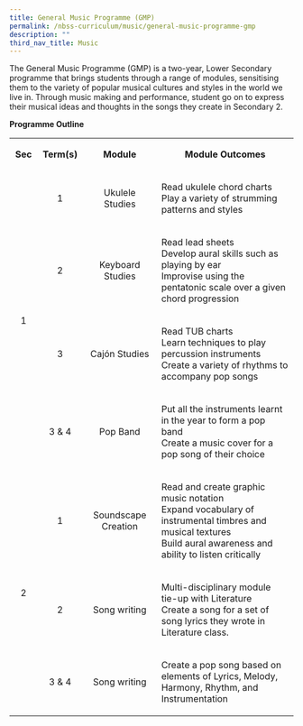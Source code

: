 ```yaml
---
title: General Music Programme (GMP)
permalink: /nbss-curriculum/music/general-music-programme-gmp
description: ""
third_nav_title: Music
---
```

<p>The General Music Programme (GMP) is a two-year, Lower Secondary programme that brings students through a range of modules, sensitising them to the variety of popular musical cultures and styles in the world we live in. Through music making and performance, student go on to express their musical ideas and thoughts in the songs they create in Secondary 2.&nbsp;</p>
<p><strong>Programme Outline</strong></p>
<table width="0">
<tbody>
<tr>
<td style="text-align: center;" width="39">
<p><strong>Sec</strong></p>
</td>
<td style="text-align: center;" width="67">
<p><strong>Term(s)</strong></p>
</td>
<td style="text-align: center;" width="141">
<p><strong>Module</strong></p>
</td>
<td style="text-align: center;" width="357">
<p><strong>Module Outcomes</strong></p>
</td>
</tr>
<tr>
<td style="text-align: center;" rowspan="4" width="39">
<p>1</p>
</td>
<td style="text-align: center;" width="67">
<p>1</p>
</td>
<td style="text-align: center;" width="141">
<p>Ukulele Studies</p>
</td>
<td width="357">
<p>Read ukulele chord charts<br />Play a variety of strumming patterns and styles</p>
</td>
</tr>
<tr>
<td style="text-align: center;" width="67">
<p>2</p>
</td>
<td style="text-align: center;" width="141">
<p>Keyboard Studies</p>
</td>
<td width="357">
<p>Read lead sheets<br />Develop aural skills such as playing by ear<br />Improvise using the pentatonic scale over a given chord progression</p>
</td>
</tr>
<tr>
<td style="text-align: center;" width="67">
<p>3</p>
</td>
<td style="text-align: center;" width="141">
<p>Caj&oacute;n Studies</p>
</td>
<td width="357">
<p>Read TUB charts<br />Learn techniques to play percussion instruments<br />Create a variety of rhythms to accompany pop songs</p>
</td>
</tr>
<tr>
<td style="text-align: center;" width="67">
<p>3 &amp; 4</p>
</td>
<td style="text-align: center;" width="141">
<p>Pop Band</p>
</td>
<td width="357">
<p>Put all the instruments learnt in the year to form a pop band<br />Create a music cover for a pop song of their choice</p>
</td>
</tr>
<tr>
<td style="text-align: center;" rowspan="3" width="39">
<p>2</p>
</td>
<td style="text-align: center;" width="67">
<p>1</p>
</td>
<td style="text-align: center;" width="141">
<p>Soundscape Creation</p>
</td>
<td width="357">
<p>Read and create graphic music notation<br />Expand vocabulary of instrumental timbres and musical textures<br />Build aural awareness and ability to listen critically</p>
</td>
</tr>
<tr>
<td style="text-align: center;" width="67">
<p>2</p>
</td>
<td style="text-align: center;" width="141">
<p>Song writing</p>
</td>
<td width="357">
<p>Multi-disciplinary module tie-up with Literature<br />Create a song for a set of song lyrics they wrote in Literature class.</p>
</td>
</tr>
<tr>
<td style="text-align: center;" width="67">
<p>3 &amp; 4</p>
</td>
<td style="text-align: center;" width="141">
<p>Song writing</p>
</td>
<td width="357">
<p>Create a pop song based on elements of Lyrics, Melody, Harmony, Rhythm, and Instrumentation</p>
</td>
</tr>
</tbody>
</table>